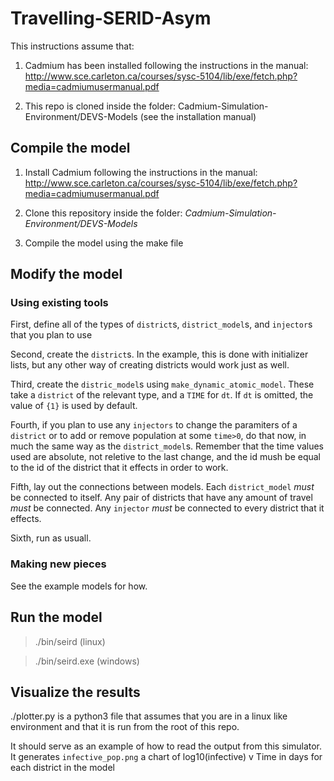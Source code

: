 # Travelling-SERID-Asym

This instructions assume that:

1. Cadmium has been installed following the instructions in the manual:
http://www.sce.carleton.ca/courses/sysc-5104/lib/exe/fetch.php?media=cadmiumusermanual.pdf

2. This repo is cloned inside the folder: Cadmium-Simulation-Environment/DEVS-Models
(see the installation manual)

## Compile the model

1. Install Cadmium following the instructions in the manual:
http://www.sce.carleton.ca/courses/sysc-5104/lib/exe/fetch.php?media=cadmiumusermanual.pdf

2. Clone this repository inside the folder: *Cadmium-Simulation-Environment/DEVS-Models*

3. Compile the model using the make file

## Modify the model

### Using existing tools

First, define all of the types of `district`s, `district_model`s, and `injector`s that you plan to use

Second, create the `district`s. In the example, this is done with initializer lists, but any other way of creating districts would work just as well.

Third, create the `distric_model`s using `make_dynamic_atomic_model`. These take a `district` of the relevant type, and a `TIME` for `dt`. If `dt` is omitted, the value of `{1}` is used by default.

Fourth, if you plan to use any `injectors` to change the paramiters of a `district` or to add or remove population at some `time>0`, do that now, in much the same way as the `district_model`s. Remember that the time values used are absolute, not reletive to the last change, and the id mush be equal to the id of the district that it effects in order to work.

Fifth, lay out the connections between models. Each `district_model` *must* be connected to itself. Any pair of districts that have any amount of travel *must* be connected. Any `injector` *must* be connected to every district that it effects.

Sixth, run as usuall.

### Making new pieces

See the example models for how.

## Run the model

> ./bin/seird (linux)

> ./bin/seird.exe (windows)

## Visualize the results

./plotter.py is a python3 file that assumes that you are in a linux like environment and that it is run from the root of this repo.

It should serve as an example of how to read the output from this simulator. It generates `infective_pop.png` a chart of log10(infective) v Time in days for each district in the model

